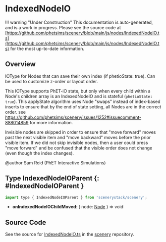 # IndexedNodeIO

!!! warning "Under Construction"
    This documentation is auto-generated, and is a work in progress. Please see the source code at
    [https://github.com/phetsims/scenery/blob/main/js/nodes/IndexedNodeIO.ts](https://github.com/phetsims/scenery/blob/main/js/nodes/IndexedNodeIO.ts) for the most up-to-date information.

## Overview

IOType for Nodes that can save their own index (if phetioState: true).  Can be used to customize z-order
or layout order.

This IOType supports PhET-iO state, but only when every child within a Node's children array is an IndexedNodeIO
and is stateful (`phetioState: true`). This applyState algorithm uses Node "swaps" instead of index-based inserts
to ensure that by the end of state setting, all Nodes are in the correct order.
see https://github.com/phetsims/scenery/issues/1252#issuecomment-888014859 for more information.

Invisible nodes are skipped in order to ensure that "move forward" moves past the next visible item and "move backward"
moves before the prior visible item. If we did not skip invisible nodes, then a user could press "move forward" and
be confused that the visible order does not change (even though the index changes).

@author Sam Reid (PhET Interactive Simulations)

## Type IndexedNodeIOParent {: #IndexedNodeIOParent }


```js
import type { IndexedNodeIOParent } from 'scenerystack/scenery';
```


- **onIndexedNodeIOChildMoved**: ( node: [Node](../scenery/Node.md) ) =&gt; <span style="color: hsla(calc(var(--md-hue) + 180deg),80%,40%,1);">void</span>




## Source Code

See the source for [IndexedNodeIO.ts](https://github.com/phetsims/scenery/blob/main/js/nodes/IndexedNodeIO.ts) in the [scenery](https://github.com/phetsims/scenery) repository.
